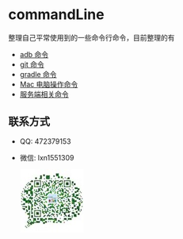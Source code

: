 # commandLine
整理自己平常使用到的一些命令行命令，目前整理的有

- [adb 命令](/adb命令/adb.md)
- [git 命令](/git命令/git.md)
- [gradle 命令](/gradle命令/gradle.md)
- [Mac 电脑操作命令](/Mac电脑操作命令/mac.md)
- [服务端相关命令](/服务相关命令/服务器命令.md)








## 联系方式
* QQ: 472379153
* 微信: lxn1551309

   ![lxn1551309](/img/weixin.jpeg)
